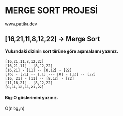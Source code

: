 ﻿# MERGE SORT PROJESİ

www.patika.dev

## [16,21,11,8,12,22] -> Merge Sort

#### Yukarıdaki dizinin sort türüne göre aşamalarını yazınız.

```
[16,21,11,8,12,22]
[16,21,11] - [8,12,22]
[16,21] - [11] -- [8,12] - [22]
[16] - [21] -- [11] --- [8] - [12] -- [22]
[16, 21] - [11] -- [8,12] - [22]
[11,16,21] - [8,12,22]
[8,11,12,16,21,22]
```

#### Big-O gösterimini yazınız.

O(nlog₂n)